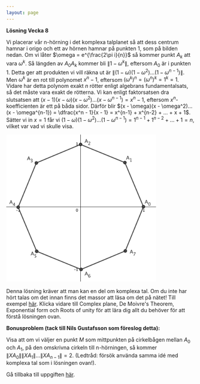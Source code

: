```yaml
---
layout: page
---
```


<script type="text/javascript"
        src="https://cdnjs.cloudflare.com/ajax/libs/mathjax/2.7.0/MathJax.js?config=TeX-AMS_CHTML"></script>
<script type="text/x-mathjax-config">
MathJax.Hub.Config({
tex2jax: {
inlineMath: [['$','$'], ['\\(','\\)']],
processEscapes: true},
jax: ["input/TeX","input/MathML","input/AsciiMath","output/CommonHTML"],
extensions: ["tex2jax.js","mml2jax.js","asciimath2jax.js","MathMenu.js","MathZoom.js","AssistiveMML.js", "[Contrib]/a11y/accessibility-menu.js"],
TeX: {
extensions: ["AMSmath.js","AMSsymbols.js","noErrors.js","noUndefined.js"],
equationNumbers: {
autoNumber: "AMS"
}
}
});
</script>

**Lösning Vecka 8**

Vi placerar vår n-hörning i det komplexa talplanet så att dess centrum hamnar i origo och ett av hörnen hamnar på punkten $1$, som på bilden nedan. Om vi låter $\omega = e^{\frac{2\pi i}{n}}$ så kommer punkt $A_k$ att vara $\omega^k$. Så längden av $A_0A_k$ kommer bli $\|1 - \omega^k\|$, eftersom $A_0$ är i punkten $1$. Detta ger att produkten vi vill räkna ut är $\|(1 - \omega)(1 - \omega^2)...(1 - \omega^{n-1})\|$. Men $\omega^k$ är en rot till polynomet $x^n - 1$, eftersom $(\omega^k)^n = (\omega^n)^k = 1^k = 1$. Vidare har detta polynom exakt $n$ rötter enligt algebrans fundamentalsats, så det måste vara exakt de rötterna. Vi kan enligt faktorsatsen dra slutsatsen att $(x - 1)(x - \omega)(x - \omega^2)...(x - \omega^{n-1}) = x^n - 1$, eftersom $x^n$-koefficienten är ett på båda sidor. Därför blir $(x - \omega)(x - \omega^2)...(x - \omega^{n-1}) = \dfrac{x^n - 1}{x - 1} = x^{n-1} + x^{n-2} + ... + x + 1$. Sätter vi in $x = 1$ får vi $(1 - \omega)(1 - \omega^2)...(1 - \omega^{n-1}) = 1^{n-1} + 1^{n-2} + ... + 1 = n$, vilket var vad vi skulle visa.

<img src="/imgs/veckans_problem_8_sol.png" alt="drawing" width="400"/>

Denna lösning kräver att man kan en del om komplexa tal. Om du inte har hört talas om det innan finns det massor att läsa om det på nätet! Till exempel [här](https://artofproblemsolving.com/wiki/index.php/Complex_number). Klicka vidare till Complex plane, De Moivre's Theorem, Exponential form och Roots of unity för att lära dig allt du behöver för att förstå lösningen ovan.

**Bonusproblem (tack till Nils Gustafsson som föreslog detta):**

Visa att om vi väljer en punkt $M$ som mittpunkten på cirkelbågen mellan $A_0$ och $A_1$, på den omskrivna cirkeln till n-hörningen, så kommer $\|XA_0\|\|XA_1\|...\|XA_{n-1}\| = 2$. (Ledtråd: försök använda samma idé med komplexa tal som i lösningen ovan!).

Gå tillbaka till uppgiften [här](/blog/2020/08/22/veckans-problem-8).
